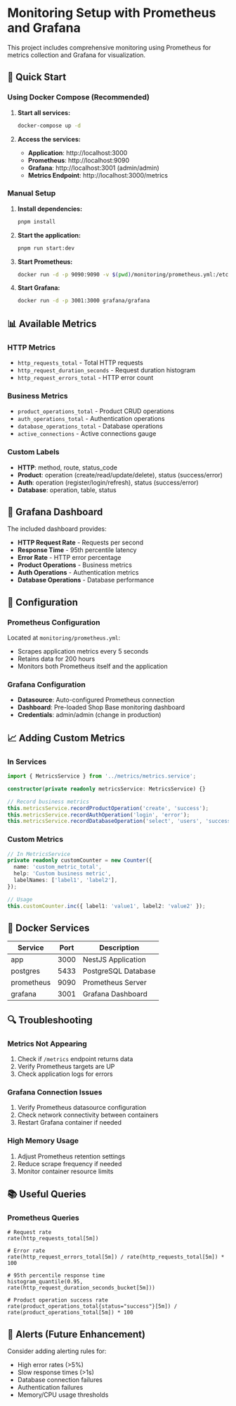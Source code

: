 # Monitoring Setup with Prometheus and Grafana

This project includes comprehensive monitoring using Prometheus for metrics collection and Grafana for visualization.

## 🚀 Quick Start

### Using Docker Compose (Recommended)

1. **Start all services:**

   ```bash
   docker-compose up -d
   ```

2. **Access the services:**
   - **Application**: http://localhost:3000
   - **Prometheus**: http://localhost:9090
   - **Grafana**: http://localhost:3001 (admin/admin)
   - **Metrics Endpoint**: http://localhost:3000/metrics

### Manual Setup

1. **Install dependencies:**

   ```bash
   pnpm install
   ```

2. **Start the application:**

   ```bash
   pnpm run start:dev
   ```

3. **Start Prometheus:**

   ```bash
   docker run -d -p 9090:9090 -v $(pwd)/monitoring/prometheus.yml:/etc/prometheus/prometheus.yml prom/prometheus
   ```

4. **Start Grafana:**
   ```bash
   docker run -d -p 3001:3000 grafana/grafana
   ```

## 📊 Available Metrics

### HTTP Metrics

- `http_requests_total` - Total HTTP requests
- `http_request_duration_seconds` - Request duration histogram
- `http_request_errors_total` - HTTP error count

### Business Metrics

- `product_operations_total` - Product CRUD operations
- `auth_operations_total` - Authentication operations
- `database_operations_total` - Database operations
- `active_connections` - Active connections gauge

### Custom Labels

- **HTTP**: method, route, status_code
- **Product**: operation (create/read/update/delete), status (success/error)
- **Auth**: operation (register/login/refresh), status (success/error)
- **Database**: operation, table, status

## 🎯 Grafana Dashboard

The included dashboard provides:

- **HTTP Request Rate** - Requests per second
- **Response Time** - 95th percentile latency
- **Error Rate** - HTTP error percentage
- **Product Operations** - Business metrics
- **Auth Operations** - Authentication metrics
- **Database Operations** - Database performance

## 🔧 Configuration

### Prometheus Configuration

Located at `monitoring/prometheus.yml`:

- Scrapes application metrics every 5 seconds
- Retains data for 200 hours
- Monitors both Prometheus itself and the application

### Grafana Configuration

- **Datasource**: Auto-configured Prometheus connection
- **Dashboard**: Pre-loaded Shop Base monitoring dashboard
- **Credentials**: admin/admin (change in production)

## 📈 Adding Custom Metrics

### In Services

```typescript
import { MetricsService } from '../metrics/metrics.service';

constructor(private readonly metricsService: MetricsService) {}

// Record business metrics
this.metricsService.recordProductOperation('create', 'success');
this.metricsService.recordAuthOperation('login', 'error');
this.metricsService.recordDatabaseOperation('select', 'users', 'success');
```

### Custom Metrics

```typescript
// In MetricsService
private readonly customCounter = new Counter({
  name: 'custom_metric_total',
  help: 'Custom business metric',
  labelNames: ['label1', 'label2'],
});

// Usage
this.customCounter.inc({ label1: 'value1', label2: 'value2' });
```

## 🐳 Docker Services

| Service    | Port | Description         |
| ---------- | ---- | ------------------- |
| app        | 3000 | NestJS Application  |
| postgres   | 5433 | PostgreSQL Database |
| prometheus | 9090 | Prometheus Server   |
| grafana    | 3001 | Grafana Dashboard   |

## 🔍 Troubleshooting

### Metrics Not Appearing

1. Check if `/metrics` endpoint returns data
2. Verify Prometheus targets are UP
3. Check application logs for errors

### Grafana Connection Issues

1. Verify Prometheus datasource configuration
2. Check network connectivity between containers
3. Restart Grafana container if needed

### High Memory Usage

1. Adjust Prometheus retention settings
2. Reduce scrape frequency if needed
3. Monitor container resource limits

## 📚 Useful Queries

### Prometheus Queries

```promql
# Request rate
rate(http_requests_total[5m])

# Error rate
rate(http_request_errors_total[5m]) / rate(http_requests_total[5m]) * 100

# 95th percentile response time
histogram_quantile(0.95, rate(http_request_duration_seconds_bucket[5m]))

# Product operation success rate
rate(product_operations_total{status="success"}[5m]) / rate(product_operations_total[5m]) * 100
```

## 🚨 Alerts (Future Enhancement)

Consider adding alerting rules for:

- High error rates (>5%)
- Slow response times (>1s)
- Database connection failures
- Authentication failures
- Memory/CPU usage thresholds
